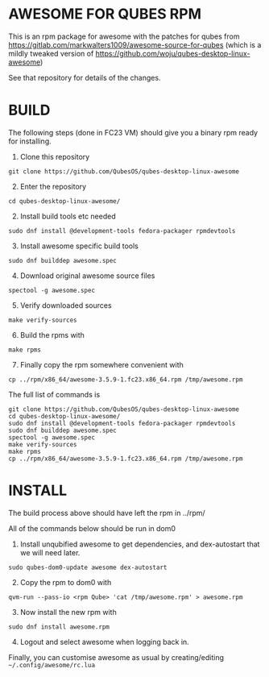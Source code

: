 AWESOME FOR QUBES RPM
=====================

This is an rpm package for awesome with the patches for qubes from
https://gitlab.com/markwalters1009/awesome-source-for-qubes (which is
a mildly tweaked version of
https://github.com/woju/qubes-desktop-linux-awesome)

See that repository for details of the changes.

BUILD
=====

The following steps (done in FC23 VM) should give you a binary rpm
ready for installing.

1. Clone this repository
```
git clone https://github.com/QubesOS/qubes-desktop-linux-awesome
```
2. Enter the repository
```
cd qubes-desktop-linux-awesome/
```
2. Install build tools etc needed
```
sudo dnf install @development-tools fedora-packager rpmdevtools
```
3. Install awesome specific build tools 
```
sudo dnf builddep awesome.spec
```
4. Download original awesome source files
```
spectool -g awesome.spec
```
5. Verify downloaded sources
```
make verify-sources
```
6. Build the rpms with
```
make rpms
```
7. Finally copy the rpm somewhere convenient with
```
cp ../rpm/x86_64/awesome-3.5.9-1.fc23.x86_64.rpm /tmp/awesome.rpm
```

The full list of commands is

```
git clone https://github.com/QubesOS/qubes-desktop-linux-awesome
cd qubes-desktop-linux-awesome/
sudo dnf install @development-tools fedora-packager rpmdevtools
sudo dnf builddep awesome.spec
spectool -g awesome.spec
make verify-sources
make rpms
cp ../rpm/x86_64/awesome-3.5.9-1.fc23.x86_64.rpm /tmp/awesome.rpm
```

INSTALL
=======

The build process above should have left the rpm in
     ../rpm/

All of the commands below should be run in dom0

1. Install unqubified awesome to get dependencies, and dex-autostart
that we will need later.
```
sudo qubes-dom0-update awesome dex-autostart
```
2. Copy the rpm to dom0 with
```
qvm-run --pass-io <rpm Qube> 'cat /tmp/awesome.rpm' > awesome.rpm
```
3. Now install the new rpm with
```
sudo dnf install awesome.rpm
```
4. Logout and select awesome when logging back in.

Finally, you can customise awesome as usual by creating/editing
`~/.config/awesome/rc.lua`



